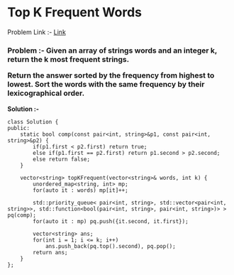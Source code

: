 # Top K Frequent Words

Problem Link :- [Link](https://leetcode.com/problems/top-k-frequent-words/)

<h3>
Problem :- Given an array of strings words and an integer k, return the k most frequent strings.

Return the answer sorted by the frequency from highest to lowest. Sort the words with the same frequency by their lexicographical order.

 
</h3>


**Solution :-**
```
class Solution {
public:
    static bool comp(const pair<int, string>&p1, const pair<int, string>&p2) {
        if(p1.first < p2.first) return true;
        else if(p1.first == p2.first) return p1.second > p2.second;
        else return false;
    }
    
    vector<string> topKFrequent(vector<string>& words, int k) {
        unordered_map<string, int> mp;
        for(auto it : words) mp[it]++;
        
        std::priority_queue< pair<int, string>, std::vector<pair<int, string>>, std::function<bool(pair<int, string>, pair<int, string>)> > pq(comp);
        for(auto it : mp) pq.push({it.second, it.first});
        
        vector<string> ans;
        for(int i = 1; i <= k; i++)
            ans.push_back(pq.top().second), pq.pop();
        return ans;    
    }
};
```

